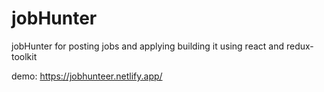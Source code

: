 # jobHunter
jobHunter for posting jobs and applying building it using react and redux-toolkit

demo: https://jobhunteer.netlify.app/
